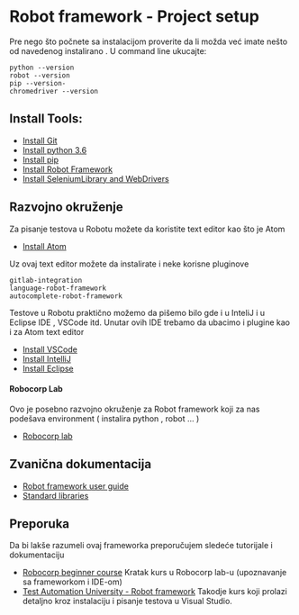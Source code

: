 # Robot framework - Project setup

Pre nego što počnete sa instalacijom proverite da li možda već imate nešto od navedenog instalirano .
U command line ukucajte:

```
python --version
robot --version
pip --version-
chromedriver --version
```


## Install Tools:
- [Install Git](https://git-scm.com/downloads)
- [Install python 3.6](https://www.python.org/downloads/)
- [Install pip](https://pip.pypa.io/en/stable/installing/)
- [Install Robot Framework](https://pypi.org/project/robotframework/)
- [Install SeleniumLibrary and WebDrivers](http://robotframework.org/SeleniumLibrary/)

## Razvojno okruženje

Za pisanje testova u Robotu možete da koristite text editor kao što je Atom
- [Install Atom](https://atom.io/)

Uz ovaj text editor možete da instalirate i neke korisne pluginove 

```
gitlab-integration
language-robot-framework
autocomplete-robot-framework
```

Testove u Robotu praktično možemo da pišemo bilo gde i u InteliJ i u Eclipse IDE , VSCode itd.
Unutar ovih IDE trebamo da ubacimo i plugine kao i za Atom text editor 
- [Install VSCode](https://code.visualstudio.com/download)
- [Install IntelliJ](https://www.jetbrains.com/idea/download/#section=windows)
- [Install Eclipse](https://www.eclipse.org/downloads/)

#### Robocorp Lab
Ovo je posebno razvojno okruženje za Robot framework koji za nas podešava environment ( instalira python , robot ... )
- [Robocorp lab](https://robocorp.com/freedevtools)

## Zvanična dokumentacija 
- [Robot framework user guide](http://robotframework.org/robotframework/#user-guide)
- [Standard libraries](http://robotframework.org/robotframework/#standard-libraries)

## Preporuka
Da bi lakše razumeli ovaj frameworka preporučujem sledeće tutorijale i dokumentaciju 
- [Robocorp beginner course](https://robocorp.com/docs/courses/beginners-course) Kratak kurs u Robocorp lab-u (upoznavanje sa frameworkom i IDE-om)
- [Test Automation University - Robot framework](https://testautomationu.applitools.com/robot-framework-tutorial/) Takodje kurs koji prolazi detaljno kroz instalaciju i pisanje testova u Visual Studio. 



